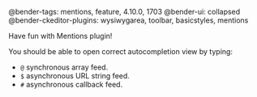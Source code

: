 @bender-tags: mentions, feature, 4.10.0, 1703
@bender-ui: collapsed
@bender-ckeditor-plugins: wysiwygarea, toolbar, basicstyles, mentions

Have fun with Mentions plugin!

You should be able to open correct autocompletion view by typing:
* `@` synchronous array feed.
* `$` asynchronous URL string feed.
* `#` asynchronous callback feed.

